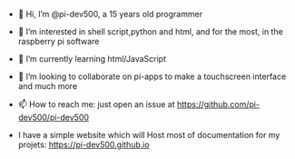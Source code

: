 - 👋 Hi, I’m @pi-dev500, a 15 years old  programmer
- 👀 I’m interested in shell script,python and html, and for the most, in the raspberry pi software
- 🌱 I’m currently learning html/JavaScript
- 💞️ I’m looking to collaborate on pi-apps to make a touchscreen interface and much more
- 📫 How to reach me: just open an issue at https://github.com/pi-dev500/pi-dev500

- I have a simple website which will Host most of documentation for my projets: https://pi-dev500.github.io

<!---
pi-dev500/pi-dev500 is a ✨ special ✨ repository because its `README.md` (this file) appears on your GitHub profile.
You can click the Preview link to take a look at your changes.
--->
